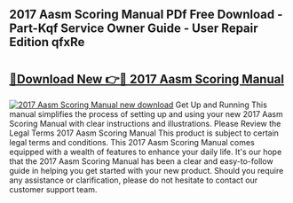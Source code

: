 ## 2017 Aasm Scoring Manual PDf Free Download - Part-Kqf Service Owner Guide - User Repair Edition qfxRe

# <h2><a href="http://bc81904.oget.top/?id=2017+Aasm+Scoring+Manual">🔗Download New 👉🔴 2017 Aasm Scoring Manual</a></h2>

[![2017 Aasm Scoring Manual new download](https://i.imgur.com/5g1atiW.png)](http://bc81904.oget.top/?id=2017+Aasm+Scoring+Manual)
Get Up and Running This manual simplifies the process of setting up and using your new 2017 Aasm Scoring Manual with clear instructions and illustrations. Please Review the Legal Terms 2017 Aasm Scoring Manual This product is subject to certain legal terms and conditions. This 2017 Aasm Scoring Manual comes equipped with a wealth of features to enhance your daily life. It's our hope that the 2017 Aasm Scoring Manual has been a clear and easy-to-follow guide in helping you get started with your new product. Should you require any assistance or clarification, please do not hesitate to contact our customer support team.
